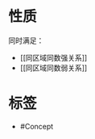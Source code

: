 <!-- START doctoc generated TOC please keep comment here to allow auto update -->
<!-- DON'T EDIT THIS SECTION, INSTEAD RE-RUN doctoc TO UPDATE -->

<!-- END doctoc generated TOC please keep comment here to allow auto update -->

# 性质

同时满足：
- [[同区域同数强关系]]
- [[同区域同数弱关系]]

# 标签

- #Concept
